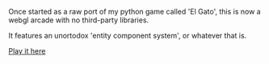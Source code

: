Once started as a raw port of my python game called 'El Gato', this is now a webgl arcade with no third-party libraries.

It features an unortodox 'entity component system', or whatever that is.

[Play it here](https://eefano.github.io/elgatojs/)

